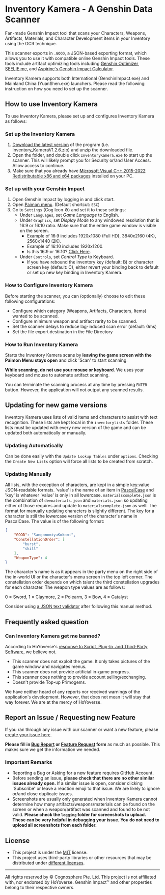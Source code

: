 # Inventory Kamera - A Genshin Data Scanner
Fan-made Genshin Impact tool that scans your Characters, Weapons, Artifacts, Materials, and Character Development items in your Inventory using the OCR technique.

This scanner exports in `.GOOD`, a JSON-based exporting format, which allows you to use it with compatible online Genshin Impact tools. These tools include artifact optimizing tools including [Genshin Optimizer](https://frzyc.github.io/genshin-optimizer/#/), [SEELIE.me](https://seelie.me/), and [Aspirine's Genshin Impact Calculator](https://genshin.aspirine.su/).

Inventory Kamera supports both International (GenshinImpact.exe) and Mainland China (YuanShen.exe) launchers. Please read the following instruction on how you need to set up the scanner.

## How to use Inventory Kamera
To use Inventory Kamera, please set up and configures Inventory Kamera as follows:

### Set up the Inventory Kamera
1. [Download the latest version](https://github.com/Andrewthe13th/Inventory_Kamera/releases) of the program (i.e. Inventory_KameraV1.2.6.zip) and unzip the downloaded file.
2. Open the folder, and double click `InventoryKamera.exe` to start up the scanner. This will likely prompt you for Security or/and User Access. Allow access to continue.
3. Make sure that you already have [Microsoft Visual C++ 2015-2022 Redistributable x86 and x64 packages](https://docs.microsoft.com/en-us/cpp/windows/latest-supported-vc-redist?view=msvc-170#visual-studio-2015-2017-2019-and-2022) installed on your PC.

### Set up with your Genshin Impact
1. Open Genshin Impact by logging in and click start.
2. Open [Paimon menu](https://genshin-impact.fandom.com/wiki/Paimon_Menu). (Default shortcut: `ESC`)
3. Go to `Settings` (Cog Icon ⚙) and set it to these settings:
   - Under `Languages`, set *Game Language* to English.
   - Under `Graphics`, set *Display Mode* to any windowed resolution that is 16:9 or 16:10 ratio. Make sure that the entire game window is visible on the screen.
     - Example of 16:9 includes 1920x1080 (Full HD), 3840x2160 (4K), 2560x1440 (2K).
     - Example of 16:10 includes 1920x1200.
     - Is this 16:9 or 16:10? [Click Here](https://andrew.hedges.name/experiments/aspect_ratio/).
   - Under `Controls`, set *Control Type* to Keyboard.
      - If you have rebound the inventory key (default: B) or character screen key (default: C), either revert your binding back to default or set up new key binding in Inventory Kamera.

### How to Configure Inventory Kamera
Before starting the scanner, you can (optionally) choose to edit these following configurations:

- Configure which category (Weapons, Artifacts, Characters, Items) wanted to be scanned.
- Configure minimum weapon and artifact rarity to be scanned.
- Set the scanner delays to reduce lag-induced scan error (default: 0ms)
- Set the file export destination in the File Directory

### How to Run Inventory Kamera
Starts the Inventory Kamera scans by **leaving the game screen with the Paimon Menu stays open** and click 'Scan' to start scanning.

**While scanning, do not use your mouse or keyboard**. We uses your keyboard and mouse to automate artifact scanning.

You can terminate the scanning process at any time by pressing `ENTER` button. However, the application will not output any scanned results.

## Updating for new game versions

Inventory Kamera uses lists of valid items and characters to assist with text recognition. These lists are kept local in the `inventorylists` folder. These lists must be updated with every new version of the game and can be updated both automatically or manually.

### Updating Automatically
Can be done easily with the `Update Lookup Tables` under `options`. Checking the `Create New Lists` option will force all lists to be created from scratch.

### Updating Manually
All lists, with the exception of characters, are kept in a simple key:value JSON-readable formats. 'value' is the name of an item in [PascalCase](https://en.wikipedia.org/wiki/Naming_convention_(programming)#Examples_of_multiple-word_identifier_formats) and 'key' is whatever 'value' is only in all lowercase. `materialscomplete.json` is the combination of `devmaterials.json` and `materials.json` so updating either of those requires and update to `materialscomplete.json`  as well. The format for manually updating characters is slightly different. The key for a character is still the lowercase version of the character's name in PascalCase. The value is of the following format:

``` json
{
    "GOOD": "SangonomiyaKokomi",
    "ConstellationOrder": [
        "burst",
        "skill"
    ],
    "WeaponType": 4
}
```

The character's name is as it appears in the party menu on the right side of the in-world UI or the character's menu screen in the top left corner. The constellation order depends on which talent the third constellation upgrades for each character. The weapon type values are as follows:

0 = Sword, 1 = Claymore, 2 = Polearm, 3 = Bow, 4 = Catalyst

Consider using [a JSON text validator](https://jsonlint.com/) after following this manual method.

## Frequently asked question
### Can Inventory Kamera get me banned?
According to HoYoverse's [response to Script, Plug-In, and Third-Party Software](https://genshin.hoyoverse.com/en/news/detail/5763), we believe not.
- This scanner does not exploit the game. It only takes pictures of the game window and navigates menus.
- This scanner does not provide artificial in-game progress.
- This scanner does nothing to provide account selling/exchanging.
- Doesn't provide Top-up Primogems.

We have neither heard of any reports nor received warnings of the application's development. However, that does not mean it will stay that way forever. We are at the mercy of HoYoverse.

## Report an Issue / Requesting new Feature
If you ran through any issue with our scanner or want a new feature, please [create your issue here](https://github.com/Andrewthe13th/Inventory_Kamera/issues/new/choose).

**Please fill in [Bug Report](https://github.com/Andrewthe13th/Inventory_Kamera/issues/new?template=bug-report.md) or [Feature Request](https://github.com/Andrewthe13th/Inventory_Kamera/issues/new?template=feature-request.md) form** as much as possible. This makes sure we get the information we needed.

### Important Remarks
- Reporting a Bug or Asking for a new feature requires GitHub Account.
- Before sending an issue, **please check that there are no other similar issues already open.** If a similar issue is open, consider clicking 'Subscribe' or leave a reaction emoji to that issue. We are likely to ignore or/and close duplicate issues.
- Screenshots are usually only generated when Inventory Kamera cannot determine how many artifacts/weapons/materials can be found on the screen or when a weapon/artifact was scanned and found to be not valid. **Please check the `logging` folder for screenshots to upload. These can be very helpful in debugging your issue. You do not need to upload all screenshots from each folder.**

## License
- This project is under the [MIT](LICENSE.md) license.
- This project uses third-party libraries or other resources that may be
distributed under [different licenses](THIRD-PARTY-NOTICES.md).

---

All rights reserved by ©  Cognosphere Pte. Ltd. This project is not affiliated with, nor endorsed by HoYoverse. Genshin Impact™ and other properties belong to their respective owners.
